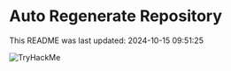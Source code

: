 # Auto Regenerate Repository

This README was last updated: 2024-10-15 09:51:25

 ![TryHackMe](https://tryhackme.com/badge/533634)